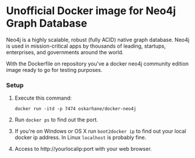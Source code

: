 Unofficial Docker image for Neo4j Graph Database
=====

Neo4j is a highly scalable, robust (fully ACID) native graph database. Neo4j is used in mission-critical apps by thousands of leading, startups, enterprises, and governments around the world.

With the Dockerfile on repository you've a docker neo4j community edition image ready to go for testing purposes.

### Setup

 1. Execute this command:

    `docker run -itd -p 7474 oskarhane/docker-neo4j`
    
 2. Run `docker ps` to find out the port.

 3. If you're on Windows or OS X run `boot2docker ip` to find out your local docker ip address. In Linux `localhost` is probably fine.
    
 4. Access to http://yourlocalip:port with your web browser.
